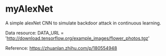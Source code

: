 # myAlexNet
A simple alexNet CNN to simulate backdoor attack in continuous learning.

Data resource:
DATA_URL = 'http://download.tensorflow.org/example_images/flower_photos.tgz'

Reference:
https://zhuanlan.zhihu.com/p/180554948
